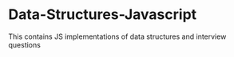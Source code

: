 # Data-Structures-Javascript
This contains JS implementations of data structures and interview questions
